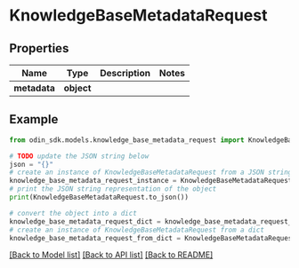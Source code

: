 # KnowledgeBaseMetadataRequest


## Properties

Name | Type | Description | Notes
------------ | ------------- | ------------- | -------------
**metadata** | **object** |  | 

## Example

```python
from odin_sdk.models.knowledge_base_metadata_request import KnowledgeBaseMetadataRequest

# TODO update the JSON string below
json = "{}"
# create an instance of KnowledgeBaseMetadataRequest from a JSON string
knowledge_base_metadata_request_instance = KnowledgeBaseMetadataRequest.from_json(json)
# print the JSON string representation of the object
print(KnowledgeBaseMetadataRequest.to_json())

# convert the object into a dict
knowledge_base_metadata_request_dict = knowledge_base_metadata_request_instance.to_dict()
# create an instance of KnowledgeBaseMetadataRequest from a dict
knowledge_base_metadata_request_from_dict = KnowledgeBaseMetadataRequest.from_dict(knowledge_base_metadata_request_dict)
```
[[Back to Model list]](../README.md#documentation-for-models) [[Back to API list]](../README.md#documentation-for-api-endpoints) [[Back to README]](../README.md)


